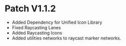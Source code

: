 ﻿# Patch V1.1.2
* Added Dependency for Unified Icon Library
* Fixed Raycasting Lanes
* Added Raycasting Icons
* Added utilities networks to raycast marker networks.